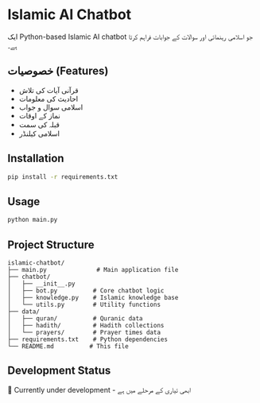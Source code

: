 # Islamic AI Chatbot

ایک Python-based Islamic AI chatbot جو اسلامی رہنمائی اور سوالات کے جوابات فراہم کرتا ہے۔

## خصوصیات (Features)
- قرآنی آیات کی تلاش
- احادیث کی معلومات  
- اسلامی سوال و جواب
- نماز کے اوقات
- قبلہ کی سمت
- اسلامی کیلنڈر

## Installation

```bash
pip install -r requirements.txt
```

## Usage

```bash
python main.py
```

## Project Structure
```
islamic-chatbot/
├── main.py              # Main application file
├── chatbot/            
│   ├── __init__.py
│   ├── bot.py          # Core chatbot logic
│   ├── knowledge.py    # Islamic knowledge base
│   └── utils.py        # Utility functions
├── data/
│   ├── quran/          # Quranic data
│   ├── hadith/         # Hadith collections
│   └── prayers/        # Prayer times data
├── requirements.txt    # Python dependencies
└── README.md          # This file
```

## Development Status
🚧 Currently under development - ابھی تیاری کے مرحلے میں ہے
